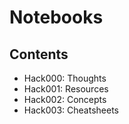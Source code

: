 # Notebooks

## Contents

* Hack000: Thoughts
* Hack001: Resources
* Hack002: Concepts
* Hack003: Cheatsheets
